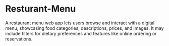 # Resturant-Menu
A restaurant menu web app lets users browse and interact with a digital menu, showcasing food categories, descriptions, prices, and images. It may include filters for dietary preferences and features like online ordering or reservations.

